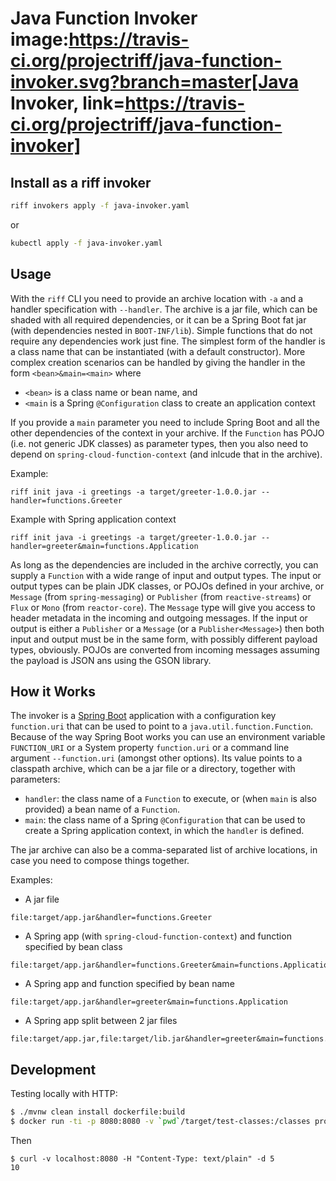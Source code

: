 # Java Function Invoker image:https://travis-ci.org/projectriff/java-function-invoker.svg?branch=master[Java Invoker, link=https://travis-ci.org/projectriff/java-function-invoker]

## Install as a riff invoker

```bash
riff invokers apply -f java-invoker.yaml
```

or

```bash
kubectl apply -f java-invoker.yaml
```

## Usage

With the `riff` CLI you need to provide an archive location with `-a`
and a handler specification with `--handler`. The archive is a jar
file, which can be shaded with all required dependencies, or it can be
a Spring Boot fat jar (with dependencies nested in
`BOOT-INF/lib`). Simple functions that do not require any dependencies
work just fine. The simplest form of the handler is a class name that
can be instantiated (with a default constructor). More complex creation scenarios can be handled by giving the handler in the form `<bean>&main=<main>` where

* `<bean>` is a class name or bean name, and
* `<main` is a Spring `@Configuration` class to create an application context

If you provide a `main` parameter you need to include Spring Boot and
all the other dependencies of the context in your archive. If the
`Function` has POJO (i.e. not generic JDK classes) as parameter types,
then you also need to depend on `spring-cloud-function-context` (and
inlcude that in the archive).

Example:

```
riff init java -i greetings -a target/greeter-1.0.0.jar --handler=functions.Greeter
```

Example with Spring application context

```
riff init java -i greetings -a target/greeter-1.0.0.jar --handler=greeter&main=functions.Application
```

As long as the dependencies are included in the archive correctly, you
can supply a `Function` with a wide range of input and output
types. The input or output types can be plain JDK classes, or POJOs
defined in your archive, or `Message` (from `spring-messaging`) or
`Publisher` (from `reactive-streams`) or `Flux` or `Mono` (from
`reactor-core`). The `Message` type will give you access to header
metadata in the incoming and outgoing messages. If the input or output
is either a `Publisher` or a `Message` (or a `Publisher<Message>`)
then both input and output must be in the same form, with possibly
different payload types, obviously. POJOs are converted from incoming
messages assuming the payload is JSON ans using the GSON library.

## How it Works

The invoker is a [Spring Boot](https://projects.spring.io/spring-boot)
application with a configuration key `function.uri` that can be used
to point to a `java.util.function.Function`. Because of the way Spring
Boot works you can use an environment variable `FUNCTION_URI` or a
System property `function.uri` or a command line argument
`--function.uri` (amongst other options). Its value points to a
classpath archive, which can be a jar file or a directory, together
with parameters:

* `handler`: the class name of a `Function` to execute, or (when
  `main` is also provided) a bean name of a `Function`.
* `main`: the class name of a Spring `@Configuration` that can be used
  to create a Spring application context, in which the `handler` is
  defined.

The jar archive can also be a comma-separated list of archive
locations, in case you need to compose things together.

Examples:

* A jar file

```
file:target/app.jar&handler=functions.Greeter
```

* A Spring app (with `spring-cloud-function-context`) and function specified by bean class

```
file:target/app.jar&handler=functions.Greeter&main=functions.Application
```

* A Spring app and function specified by bean name

```
file:target/app.jar&handler=greeter&main=functions.Application
```

* A Spring app split between 2 jar files

```
file:target/app.jar,file:target/lib.jar&handler=greeter&main=functions.Application
```

## Development

Testing locally with HTTP:

```bash
$ ./mvnw clean install dockerfile:build
$ docker run -ti -p 8080:8080 -v `pwd`/target/test-classes:/classes projectriff/java-function-invoker:0.0.6-snapshot --function.uri='file:classes?handler=io.projectriff.functions.Doubler'
```

Then

```
$ curl -v localhost:8080 -H "Content-Type: text/plain" -d 5
10
```
